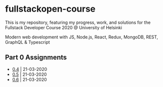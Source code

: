 # fullstackopen-course

This is my repository, featuring my progress, work, and solutions for the Fullstack Developer Course 2020 @ University of Helsinki

Modern web development with JS, Node.js, React, Redux, MongoDB, REST, GraphQL & Typescript

## Part 0 Assignments

* [0.4](/part0/0.4.png) | 21-03-2020
* [0.5](/part0/0.5.png) | 21-03-2020
* [0.6](/part0/0.6.png) | 21-03-2020
